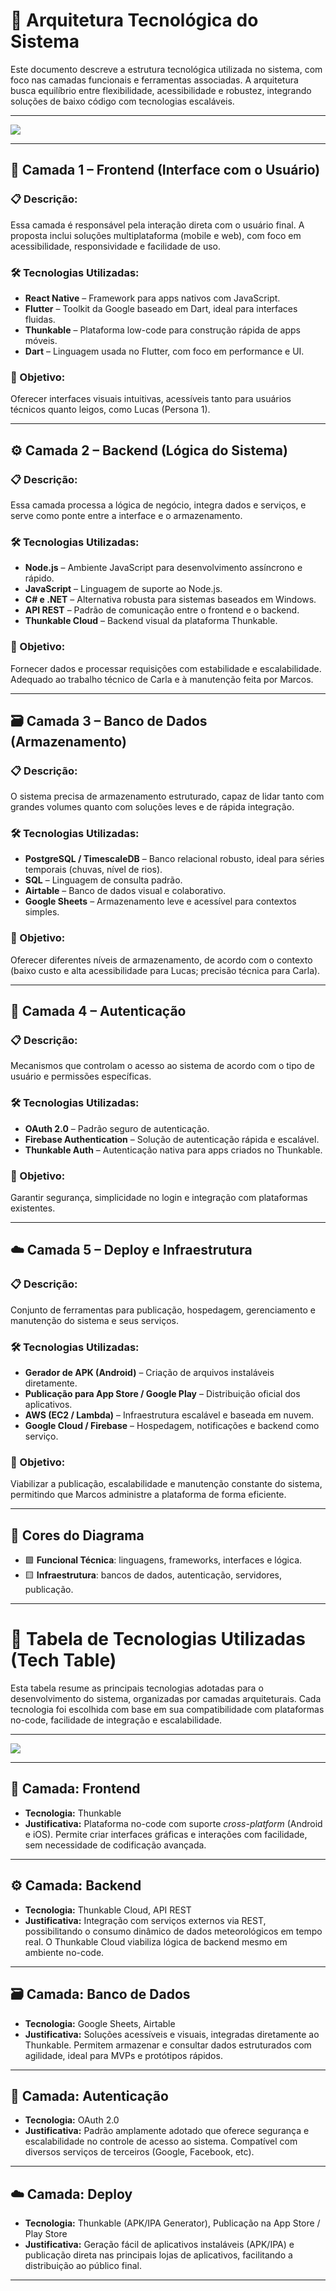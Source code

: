 # 🧠 Arquitetura Tecnológica do Sistema

Este documento descreve a estrutura tecnológica utilizada no sistema, com foco nas camadas funcionais e ferramentas associadas. A arquitetura busca equilíbrio entre flexibilidade, acessibilidade e robustez, integrando soluções de baixo código com tecnologias escaláveis.

---

<img src=https://github.com/IAGOx46/ESI-TP1/blob/main/images/image.png>

---

## 🧱 Camada 1 – **Frontend (Interface com o Usuário)**

### 📋 Descrição:
Essa camada é responsável pela interação direta com o usuário final. A proposta inclui soluções multiplataforma (mobile e web), com foco em acessibilidade, responsividade e facilidade de uso.

### 🛠️ Tecnologias Utilizadas:
- **React Native** – Framework para apps nativos com JavaScript.
- **Flutter** – Toolkit da Google baseado em Dart, ideal para interfaces fluidas.
- **Thunkable** – Plataforma low-code para construção rápida de apps móveis.
- **Dart** – Linguagem usada no Flutter, com foco em performance e UI.

### 🧩 Objetivo:
Oferecer interfaces visuais intuitivas, acessíveis tanto para usuários técnicos quanto leigos, como Lucas (Persona 1).

---

## ⚙️ Camada 2 – **Backend (Lógica do Sistema)**

### 📋 Descrição:
Essa camada processa a lógica de negócio, integra dados e serviços, e serve como ponte entre a interface e o armazenamento.

### 🛠️ Tecnologias Utilizadas:
- **Node.js** – Ambiente JavaScript para desenvolvimento assíncrono e rápido.
- **JavaScript** – Linguagem de suporte ao Node.js.
- **C# e .NET** – Alternativa robusta para sistemas baseados em Windows.
- **API REST** – Padrão de comunicação entre o frontend e o backend.
- **Thunkable Cloud** – Backend visual da plataforma Thunkable.

### 🧩 Objetivo:
Fornecer dados e processar requisições com estabilidade e escalabilidade. Adequado ao trabalho técnico de Carla e à manutenção feita por Marcos.

---

## 🗃️ Camada 3 – **Banco de Dados (Armazenamento)**

### 📋 Descrição:
O sistema precisa de armazenamento estruturado, capaz de lidar tanto com grandes volumes quanto com soluções leves e de rápida integração.

### 🛠️ Tecnologias Utilizadas:
- **PostgreSQL / TimescaleDB** – Banco relacional robusto, ideal para séries temporais (chuvas, nível de rios).
- **SQL** – Linguagem de consulta padrão.
- **Airtable** – Banco de dados visual e colaborativo.
- **Google Sheets** – Armazenamento leve e acessível para contextos simples.

### 🧩 Objetivo:
Oferecer diferentes níveis de armazenamento, de acordo com o contexto (baixo custo e alta acessibilidade para Lucas; precisão técnica para Carla).

---

## 🔐 Camada 4 – **Autenticação**

### 📋 Descrição:
Mecanismos que controlam o acesso ao sistema de acordo com o tipo de usuário e permissões específicas.

### 🛠️ Tecnologias Utilizadas:
- **OAuth 2.0** – Padrão seguro de autenticação.
- **Firebase Authentication** – Solução de autenticação rápida e escalável.
- **Thunkable Auth** – Autenticação nativa para apps criados no Thunkable.

### 🧩 Objetivo:
Garantir segurança, simplicidade no login e integração com plataformas existentes.

---

## ☁️ Camada 5 – **Deploy e Infraestrutura**

### 📋 Descrição:
Conjunto de ferramentas para publicação, hospedagem, gerenciamento e manutenção do sistema e seus serviços.

### 🛠️ Tecnologias Utilizadas:
- **Gerador de APK (Android)** – Criação de arquivos instaláveis diretamente.
- **Publicação para App Store / Google Play** – Distribuição oficial dos aplicativos.
- **AWS (EC2 / Lambda)** – Infraestrutura escalável e baseada em nuvem.
- **Google Cloud / Firebase** – Hospedagem, notificações e backend como serviço.

### 🧩 Objetivo:
Viabilizar a publicação, escalabilidade e manutenção constante do sistema, permitindo que Marcos administre a plataforma de forma eficiente.

---

## 🎨 Cores do Diagrama

- 🟩 **Funcional Técnica**: linguagens, frameworks, interfaces e lógica.
- 🟨 **Infraestrutura**: bancos de dados, autenticação, servidores, publicação.

---

# 🧰 Tabela de Tecnologias Utilizadas (Tech Table)

Esta tabela resume as principais tecnologias adotadas para o desenvolvimento do sistema, organizadas por camadas arquiteturais. Cada tecnologia foi escolhida com base em sua compatibilidade com plataformas no-code, facilidade de integração e escalabilidade.

---

<img src=https://github.com/IAGOx46/ESI-TP1/blob/main/images/Captura%20de%20tela%202025-06-14%20230959.png>

---

## 🧱 Camada: Frontend

- **Tecnologia:** Thunkable  
- **Justificativa:** Plataforma no-code com suporte _cross-platform_ (Android e iOS). Permite criar interfaces gráficas e interações com facilidade, sem necessidade de codificação avançada.

---

## ⚙️ Camada: Backend

- **Tecnologia:** Thunkable Cloud, API REST  
- **Justificativa:** Integração com serviços externos via REST, possibilitando o consumo dinâmico de dados meteorológicos em tempo real. O Thunkable Cloud viabiliza lógica de backend mesmo em ambiente no-code.

---

## 🗃️ Camada: Banco de Dados

- **Tecnologia:** Google Sheets, Airtable  
- **Justificativa:** Soluções acessíveis e visuais, integradas diretamente ao Thunkable. Permitem armazenar e consultar dados estruturados com agilidade, ideal para MVPs e protótipos rápidos.

---

## 🔐 Camada: Autenticação

- **Tecnologia:** OAuth 2.0  
- **Justificativa:** Padrão amplamente adotado que oferece segurança e escalabilidade no controle de acesso ao sistema. Compatível com diversos serviços de terceiros (Google, Facebook, etc).

---

## ☁️ Camada: Deploy

- **Tecnologia:** Thunkable (APK/IPA Generator), Publicação na App Store / Play Store  
- **Justificativa:** Geração fácil de aplicativos instaláveis (APK/IPA) e publicação direta nas principais lojas de aplicativos, facilitando a distribuição ao público final.

---

